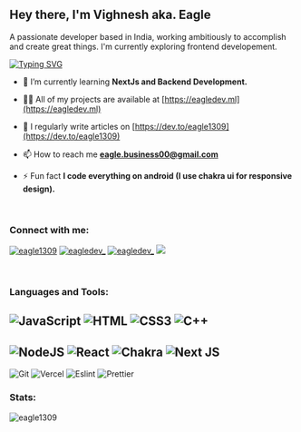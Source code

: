 <h2> Hey there, I'm Vighnesh aka. Eagle</h2>
<p>
A passionate developer based in India, working ambitiously to accomplish and create great things. I'm currently exploring frontend developement.
<p>

[![Typing SVG](https://readme-typing-svg.herokuapp.com?font=VT323&color=%235DD090&size=30&duration=3000&center=true&lines=Reimagine+Creativity+%E2%9C%A8;Welcome+to+GitHub+of+Eagle;Check+out+eagledev.ml)](https://eagledev.ml)

- 🌱 I’m currently learning **NextJs and Backend Development.**

- 👨‍💻 All of my projects are available at [https://eagledev.ml](https://eagledev.ml)

- 📝 I regularly write articles on [https://dev.to/eagle1309](https://dev.to/eagle1309)

- 📫 How to reach me **eagle.business00@gmail.com**

- ⚡ Fun fact **I code everything on android (I use chakra ui for responsive design).**

<br />

<h3 align="left">Connect with me:</h3>
<p align="left">
<a href="https://dev.to/eagle1309" target="blank"><img src="https://img.shields.io/badge/dev.to-0A0A0A?style=for-the-badge&logo=dev.to&logoColor=white" alt="eagle1309"/></a>
<a href="https://twitter.com/eagledev_" target="blank"><img src="https://img.shields.io/badge/Twitter-%231DA1F2.svg?style=for-the-badge&logo=Twitter&logoColor=white" alt="eagledev_" /></a>
<a href="https://instagram.com/eagledev_" target="blank"><img src="https://img.shields.io/badge/Instagram-%23E4405F.svg?style=for-the-badge&logo=Instagram&logoColor=white" alt="eagledev_"/></a>
<a href="https://discord.gg/axkn2U9ErP" target="blank"><img src="https://img.shields.io/badge/Discord-%235865F2.svg?style=for-the-badge&logo=discord&logoColor=white"/></a>
</p>

<br />

<h3 align="left">Languages and Tools:</h3>

![JavaScript](https://img.shields.io/badge/-javascript-F7DF1E?&style=for-the-badge&logo=javascript&logoColor=black) ![HTML](https://img.shields.io/badge/HTML5-E34F26?style=for-the-badge&logo=html5&logoColor=white) ![CSS3](https://img.shields.io/badge/css3-%231572B6.svg?style=for-the-badge&logo=css3&logoColor=white) ![C++](https://img.shields.io/badge/c++-%2300599C.svg?style=for-the-badge&logo=c%2B%2B&logoColor=white)
---
![NodeJS](https://img.shields.io/badge/node.js-6DA55F?style=for-the-badge&logo=node.js&logoColor=white) ![React](https://img.shields.io/badge/react-%2320232a.svg?style=for-the-badge&logo=react&logoColor=%2361DAFB) ![Chakra](https://img.shields.io/badge/chakra-%234ED1C5.svg?style=for-the-badge&logo=chakraui&logoColor=white) ![Next JS](https://img.shields.io/badge/Next-black?style=for-the-badge&logo=next.js&logoColor=white)
---
![Git](https://img.shields.io/badge/git-%23F05033.svg?style=for-the-badge&logo=git&logoColor=white) ![Vercel](https://img.shields.io/badge/Vercel-000000?style=for-the-badge&logo=vercel&logoColor=white) ![Eslint](https://img.shields.io/badge/eslint-3A33D1?style=for-the-badge&logo=eslint&logoColor=white) ![Prettier](https://img.shields.io/badge/prettier-1A2C34?style=for-the-badge&logo=prettier&logoColor=F7BA3E)


<h3>Stats:</h3>

<p>&nbsp;<img align="left" src="https://github-readme-stats.vercel.app/api?username=eagle1309&theme=dracula&show_icons=true&locale=en" alt="eagle1309" /></p>


